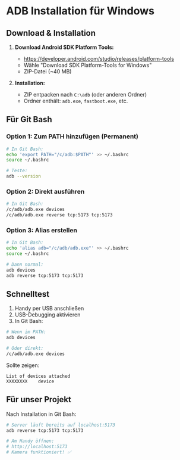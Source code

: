 # ADB Installation für Windows

## Download & Installation

1. **Download Android SDK Platform Tools:**
   - https://developer.android.com/studio/releases/platform-tools
   - Wähle "Download SDK Platform-Tools for Windows"
   - ZIP-Datei (~40 MB)

2. **Installation:**
   - ZIP entpacken nach `C:\adb` (oder anderen Ordner)
   - Ordner enthält: `adb.exe`, `fastboot.exe`, etc.

## Für Git Bash

### Option 1: Zum PATH hinzufügen (Permanent)
```bash
# In Git Bash:
echo 'export PATH="/c/adb:$PATH"' >> ~/.bashrc
source ~/.bashrc

# Teste:
adb --version
```

### Option 2: Direkt ausführen
```bash
# In Git Bash:
/c/adb/adb.exe devices
/c/adb/adb.exe reverse tcp:5173 tcp:5173
```

### Option 3: Alias erstellen
```bash
# In Git Bash:
echo 'alias adb="/c/adb/adb.exe"' >> ~/.bashrc
source ~/.bashrc

# Dann normal:
adb devices
adb reverse tcp:5173 tcp:5173
```

## Schnelltest

1. Handy per USB anschließen
2. USB-Debugging aktivieren
3. In Git Bash:
```bash
# Wenn im PATH:
adb devices

# Oder direkt:
/c/adb/adb.exe devices
```

Sollte zeigen:
```
List of devices attached
XXXXXXXX    device
```

## Für unser Projekt

Nach Installation in Git Bash:
```bash
# Server läuft bereits auf localhost:5173
adb reverse tcp:5173 tcp:5173

# Am Handy öffnen:
# http://localhost:5173
# Kamera funktioniert! ✅
```